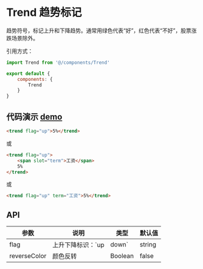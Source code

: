 # Trend 趋势标记

趋势符号，标记上升和下降趋势。通常用绿色代表“好”，红色代表“不好”，股票涨跌场景除外。

引用方式：

```javascript
import Trend from '@/components/Trend'

export default {
    components: {
        Trend
    }
}
```

## 代码演示  [demo](https://pro.loacg.com/test/home)

```html
<trend flag="up">5%</trend>
```

或

```html
<trend flag="up">
    <span slot="term">工资</span>
    5%
</trend>
```

或

```html
<trend flag="up" term="工资">5%</trend>
```

## API

| 参数           | 说明         | 类型      | 默认值    |
|--------------|------------|---------|--------|
| flag         | 上升下降标识：`up | down`   | string | - |
| reverseColor | 颜色反转       | Boolean | false  |

